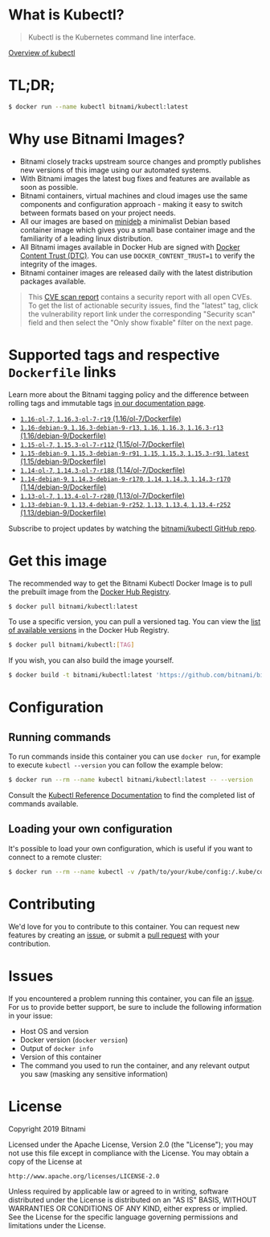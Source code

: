 
# What is Kubectl?

> Kubectl is the Kubernetes command line interface.

[Overview of kubectl](https://kubernetes.io/docs/reference/kubectl/overview/)

# TL;DR;

```bash
$ docker run --name kubectl bitnami/kubectl:latest
```

# Why use Bitnami Images?

* Bitnami closely tracks upstream source changes and promptly publishes new versions of this image using our automated systems.
* With Bitnami images the latest bug fixes and features are available as soon as possible.
* Bitnami containers, virtual machines and cloud images use the same components and configuration approach - making it easy to switch between formats based on your project needs.
* All our images are based on [minideb](https://github.com/bitnami/minideb) a minimalist Debian based container image which gives you a small base container image and the familiarity of a leading linux distribution.
* All Bitnami images available in Docker Hub are signed with [Docker Content Trust (DTC)](https://docs.docker.com/engine/security/trust/content_trust/). You can use `DOCKER_CONTENT_TRUST=1` to verify the integrity of the images.
* Bitnami container images are released daily with the latest distribution packages available.


> This [CVE scan report](https://quay.io/repository/bitnami/kubectl?tab=tags) contains a security report with all open CVEs. To get the list of actionable security issues, find the "latest" tag, click the vulnerability report link under the corresponding "Security scan" field and then select the "Only show fixable" filter on the next page.

# Supported tags and respective `Dockerfile` links

Learn more about the Bitnami tagging policy and the difference between rolling tags and immutable tags [in our documentation page](https://docs.bitnami.com/containers/how-to/understand-rolling-tags-containers/).


* [`1.16-ol-7`, `1.16.3-ol-7-r19` (1.16/ol-7/Dockerfile)](https://github.com/bitnami/bitnami-docker-kubectl/blob/1.16.3-ol-7-r19/1.16/ol-7/Dockerfile)
* [`1.16-debian-9`, `1.16.3-debian-9-r13`, `1.16`, `1.16.3`, `1.16.3-r13` (1.16/debian-9/Dockerfile)](https://github.com/bitnami/bitnami-docker-kubectl/blob/1.16.3-debian-9-r13/1.16/debian-9/Dockerfile)
* [`1.15-ol-7`, `1.15.3-ol-7-r112` (1.15/ol-7/Dockerfile)](https://github.com/bitnami/bitnami-docker-kubectl/blob/1.15.3-ol-7-r112/1.15/ol-7/Dockerfile)
* [`1.15-debian-9`, `1.15.3-debian-9-r91`, `1.15`, `1.15.3`, `1.15.3-r91`, `latest` (1.15/debian-9/Dockerfile)](https://github.com/bitnami/bitnami-docker-kubectl/blob/1.15.3-debian-9-r91/1.15/debian-9/Dockerfile)
* [`1.14-ol-7`, `1.14.3-ol-7-r188` (1.14/ol-7/Dockerfile)](https://github.com/bitnami/bitnami-docker-kubectl/blob/1.14.3-ol-7-r188/1.14/ol-7/Dockerfile)
* [`1.14-debian-9`, `1.14.3-debian-9-r170`, `1.14`, `1.14.3`, `1.14.3-r170` (1.14/debian-9/Dockerfile)](https://github.com/bitnami/bitnami-docker-kubectl/blob/1.14.3-debian-9-r170/1.14/debian-9/Dockerfile)
* [`1.13-ol-7`, `1.13.4-ol-7-r280` (1.13/ol-7/Dockerfile)](https://github.com/bitnami/bitnami-docker-kubectl/blob/1.13.4-ol-7-r280/1.13/ol-7/Dockerfile)
* [`1.13-debian-9`, `1.13.4-debian-9-r252`, `1.13`, `1.13.4`, `1.13.4-r252` (1.13/debian-9/Dockerfile)](https://github.com/bitnami/bitnami-docker-kubectl/blob/1.13.4-debian-9-r252/1.13/debian-9/Dockerfile)

Subscribe to project updates by watching the [bitnami/kubectl GitHub repo](https://github.com/bitnami/bitnami-docker-kubectl).

# Get this image

The recommended way to get the Bitnami Kubectl Docker Image is to pull the prebuilt image from the [Docker Hub Registry](https://hub.docker.com/r/bitnami/kubectl).

```bash
$ docker pull bitnami/kubectl:latest
```

To use a specific version, you can pull a versioned tag. You can view the [list of available versions](https://hub.docker.com/r/bitnami/kubectl/tags/) in the Docker Hub Registry.

```bash
$ docker pull bitnami/kubectl:[TAG]
```

If you wish, you can also build the image yourself.

```bash
$ docker build -t bitnami/kubectl:latest 'https://github.com/bitnami/bitnami-docker-kubectl.git#master:1.15/debian-9'
```

# Configuration

## Running commands

To run commands inside this container you can use `docker run`, for example to execute `kubectl --version` you can follow the example below:

```bash
$ docker run --rm --name kubectl bitnami/kubectl:latest -- --version
```

Consult the [Kubectl Reference Documentation](https://kubernetes.io/docs/reference/generated/kubectl/kubectl-commands) to find the completed list of commands available.

## Loading your own configuration

It's possible to load your own configuration, which is useful if you want to connect to a remote cluster:

```bash
$ docker run --rm --name kubectl -v /path/to/your/kube/config:/.kube/config bitnami/kubectl:latest
```

# Contributing

We'd love for you to contribute to this container. You can request new features by creating an [issue](https://github.com/bitnami/bitnami-docker-kubectl/issues), or submit a [pull request](https://github.com/bitnami/bitnami-docker-kubectl/pulls) with your contribution.

# Issues

If you encountered a problem running this container, you can file an [issue](https://github.com/bitnami/bitnami-docker-kubectl/issues). For us to provide better support, be sure to include the following information in your issue:

- Host OS and version
- Docker version (`docker version`)
- Output of `docker info`
- Version of this container
- The command you used to run the container, and any relevant output you saw (masking any sensitive information)

# License

Copyright 2019 Bitnami

Licensed under the Apache License, Version 2.0 (the "License");
you may not use this file except in compliance with the License.
You may obtain a copy of the License at

    http://www.apache.org/licenses/LICENSE-2.0

Unless required by applicable law or agreed to in writing, software
distributed under the License is distributed on an "AS IS" BASIS,
WITHOUT WARRANTIES OR CONDITIONS OF ANY KIND, either express or implied.
See the License for the specific language governing permissions and
limitations under the License.
